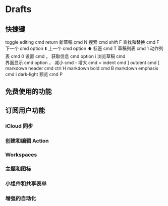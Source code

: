# Drafts

## 快捷键

toggle editing cmd return
新草稿 cmd N
搜索 cmd shift F
查找和替换 cmd F
下一个 cmd option ⬇️
上一个 cmd option ⬆️
标签 cmd T
草稿列表 cmd 1
动作列表 cmd 0
设置 cmd ，
获取信息 cmd option i
浏览草稿 cmd \
界面显示 cmd option ，
减小 cmd -
增大 cmd =
indent cmd ]
outdent cmd [
markdown header cmd ctrl H
markdown bold cmd B
markdown emphasis cmd i
dark-light 预览 cmd P

## 免费使用的功能

## 订阅用户功能

### iCloud 同步

### 创建和编辑 Action

### Workspaces

### 主题和图标

### 小组件和共享表单

### 增强的自动化